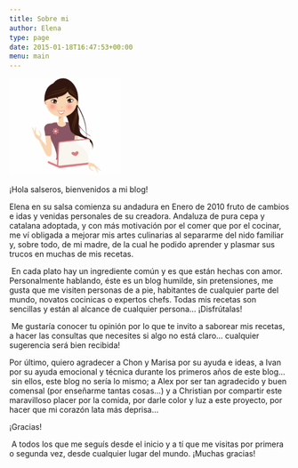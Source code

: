 ```yaml
---
title: Sobre mi
author: Elena
type: page
date: 2015-01-18T16:47:53+00:00
menu: main
---
```

<img class="aligncenter wp-image-569" src="/2018/03/ElenaEnSuSalsaCabecera_cropped.jpg" alt="ElenaEnSuSalsaCabecera_cropped" width="200" height="175" />

¡Hola salseros, bienvenidos a mi blog!

<p class="p1">
  <span class="s1">Elena en su salsa comienza su andadura en Enero de 2010 fruto de cambios e idas y venidas personales de su creadora. Andaluza de pura cepa y catalana adoptada, y con más motivación por el comer que por el cocinar, me ví obligada a mejorar mis artes culinarias al separarme del nido familiar y, sobre todo, de mi madre, de la cual he podido aprender y plasmar sus trucos en muchas de mis recetas.</span>
</p>

<p class="p1">
  <span class="s1"> </span>En cada plato hay un ingrediente común y es que están hechas con amor. Personalmente hablando, éste es un blog humilde, sin pretensiones, me gusta que me visiten personas de a pie, habitantes de cualquier parte del mundo, novatos cocinicas o expertos chefs. Todas mis recetas son sencillas y están al alcance de cualquier persona… ¡Disfrútalas!
</p>

<p class="p1">
  <span class="s1"> </span>Me gustaría conocer tu opinión por lo que te invito a saborear mis recetas, a hacer las consultas que necesites si algo no está claro… cualquier sugerencia será bien recibida!
</p>

<p class="p1">
  Por último, quiero agradecer a Chon y Marisa por su ayuda e ideas, a Ivan por su ayuda emocional y técnica durante los primeros años de este blog…  sin ellos, este blog no sería lo mismo; a Alex por ser tan agradecido y buen comensal (por enseñarme tantas cosas&#8230;) y a Christian por compartir este maravilloso placer por la comida, por darle color y luz a este proyecto, por hacer que mi corazón lata más deprisa…
</p>

<p class="p1">
  ¡Gracias!
</p>

<p class="p1">
  <span class="s1"> </span><span class="s1">A todos los que me seguís desde el inicio y a tí que me visitas por primera o segunda vez, desde cualquier lugar del mundo. ¡Muchas gracias!</span>
</p>
